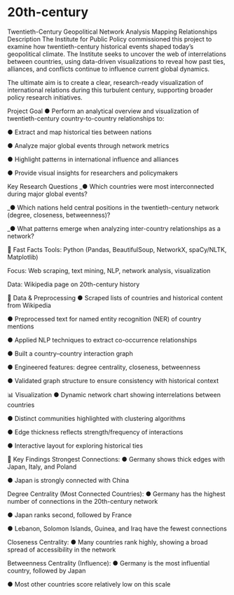 # 20th-century
Twentieth-Century Geopolitical Network Analysis
Mapping Relationships
Description
The Institute for Public Policy commissioned this project to examine how twentieth-century historical events shaped today’s geopolitical climate. The Institute seeks to uncover the web of interrelations between countries, using data-driven visualizations to reveal how past ties, alliances, and conflicts continue to influence current global dynamics.

The ultimate aim is to create a clear, research-ready visualization of international relations during this turbulent century, supporting broader policy research initiatives.

Project Goal
● Perform an analytical overview and visualization of twentieth-century country-to-country relationships to:

● Extract and map historical ties between nations

● Analyze major global events through network metrics

● Highlight patterns in international influence and alliances

● Provide visual insights for researchers and policymakers

Key Research Questions
_● Which countries were most interconnected during major global events?

_● Which nations held central positions in the twentieth-century network (degree, closeness, betweenness)?

_● What patterns emerge when analyzing inter-country relationships as a network?

🚀 Fast Facts
Tools: Python (Pandas, BeautifulSoup, NetworkX, spaCy/NLTK, Matplotlib)

Focus: Web scraping, text mining, NLP, network analysis, visualization

Data: Wikipedia page on 20th-century history

🧼 Data & Preprocessing
● Scraped lists of countries and historical content from Wikipedia

● Preprocessed text for named entity recognition (NER) of country mentions

● Applied NLP techniques to extract co-occurrence relationships

● Built a country–country interaction graph

● Engineered features: degree centrality, closeness, betweenness

● Validated graph structure to ensure consistency with historical context

📊 Visualization
● Dynamic network chart showing interrelations between countries

● Distinct communities highlighted with clustering algorithms

● Edge thickness reflects strength/frequency of interactions

● Interactive layout for exploring historical ties

🔑 Key Findings
Strongest Connections:
● Germany shows thick edges with Japan, Italy, and Poland

● Japan is strongly connected with China

Degree Centrality (Most Connected Countries):
● Germany has the highest number of connections in the 20th-century network

● Japan ranks second, followed by France

● Lebanon, Solomon Islands, Guinea, and Iraq have the fewest connections

Closeness Centrality:
● Many countries rank highly, showing a broad spread of accessibility in the network

Betweenness Centrality (Influence):
● Germany is the most influential country, followed by Japan

● Most other countries score relatively low on this scale
